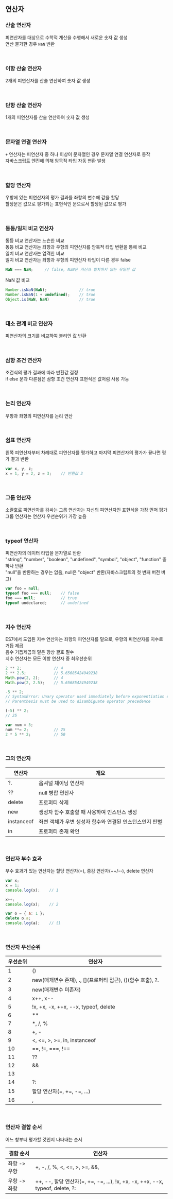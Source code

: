 ## 연산자

### 산술 연산자
피연산자를 대상으로 수학적 계산을 수행해서 새로운 숫자 값 생성  
연산 불가한 경우 `NaN` 반환  

<br>

### 이항 산술 연산자
2개의 피연산자를 산술 연산하여 숫자 값 생성  

<br>

### 단항 산술 연산자
1개의 피연산자를 산술 연산하여 숫자 값 생성  

<br>

### 문자열 연결 연산자
`+` 연산자는 피연산자 중 하나 이상이 문자열인 경우 문자열 연결 연산자로 동작  
자바스크립트 엔진에 의해 암묵적 타입 자동 변환 발생  

<br>

### 할당 연산자
우항에 있는 피연산자의 평가 결과를 좌항의 변수에 값을 할당  
할당문은 값으로 평가되는 표현식인 문으로서 할당된 값으로 평가  

<br>

### 동등/일치 비교 연산자
동등 비교 연산자는 느슨한 비교  
동등 비교 연산자는 좌항과 우항의 피연산자를 암묵적 타입 변환을 통해 비교  
일치 비교 연산자는 엄격한 비교  
일치 비교 연산자는 좌항과 우항의 피연산자 타입이 다른 경우 false  

````javascript
NaN === NaN;     // false, NaN은 자신과 일치하지 않는 유일한 값
````

NaN 값 비교
````javascript
Number.isNaN(NaN);              // true
Number.isNaN(1 + undefined);    // true
Object.is(NaN, NaN)             // true
````

<br>

### 대소 관계 비교 연산자
피연산자의 크기를 비교하여 불리언 값 반환  

<br>

### 삼항 조건 연산자
조건식의 평가 결과에 따라 반환값 결정  
if else 문과 다른점은 삼항 조건 연산자 표현식은 값처럼 사용 가능  

<br>

### 논리 연산자
우항과 좌항의 피연산자를 논리 연산  

<br>

### 쉼표 연산자
왼쪽 피연산자부터 차례대로 피연산자를 평가하고 마지막 피연산자의 평가가 끝나면 평가 결과 반환  

````javascript
var x, y, z;
x = 1, y = 2, z = 3;    // 반환값 3
````

<br>

### 그룹 연산자
소괄호로 피연산자를 감싸는 그룹 연산자는 자신의 피연산자인 표현식을 가장 먼저 평가  
그룹 연산자는 연산자 우선순위가 가장 높음  

<br>

### typeof 연산자
피연산자의 데이터 타입을 문자열로 반환  
"string", "number", "boolean", "undefined", "symbol", "object", "function" 중 하나 반환  
"null"을 반환하는 경우는 없음, null은 "object" 반환(자바스크립트의 첫 번째 버전 버그)  

````javascript
var foo = null;
typeof foo === null;    // false
foo === null;           // true
typeof undeclared;      // undefined
````

<br>

### 지수 연산자
ES7에서 도입된 지수 연산자는 좌항의 피연산자를 밑으로, 우항의 피연산자를 지수로 거듭 제곱  
음수 거듭제곱의 밑은 항상 괄호 필수  
지수 연산자는 모든 이항 연산자 중 최우선순위  

````javascript
2 ** 2;              // 4
2 ** 2.5;            // 5.65685424949238
Math.pow(2, 2);      // 4
Math.pow(2, 2.5);    // 5.65685424949238

-5 ** 2;
// SyntaxError: Unary operator used immediately before exponentiation expression.
// Parenthesis must be used to disambiguate operator precedence

(-5) ** 2;
// 25

var num = 5;
num **= 2;           // 25
2 * 5 ** 2;          // 50
````

<br>

### 그외 연산자
| 연산자 | 개요 |
|-|-|
| ?. | 옵셔널 체이닝 연산자 |
| ?? | null 병합 연산자 |
| delete | 프로퍼티 삭제 |
| new | 생성자 함수 호출할 때 사용하여 인스턴스 생성 |
| instanceof | 좌변 객체가 우변 생성자 함수와 연결된 인스턴스인지 판별 |
| in | 프로퍼티 존재 확인 |

<br>

### 연산자 부수 효과
부수 효과가 있는 연산자는 할당 연산자(=), 증감 연산자(++/--), delete 연산자  

````javascript
var x;
x = 1;
console.log(x);    // 1

x++;
console.log(x);    // 2

var o = { a: 1 };
delete o.a;
console.log(a);    // {}
````

<br>

### 연산자 우선순위

| 우선순위 | 연산자 |
|-|-|
| 1 | () |
| 2 | new(매개변수 존재), ., [](프로퍼티 접근), ()(함수 호출), ?. |
| 3 | new(매개변수 미존재) |
| 4 | x++, x-- |
| 5 | !x, +x, -x, ++x, --x, typeof, delete |
| 6 | ** |
| 7 | *, /, % |
| 8 | +, - |
| 9 | <, <=, >, >=, in, instanceof |
| 10 | ==, !=, ===, !== |
| 11 | ?? |
| 12 | && |
| 13 | || |
| 14 | ?: |
| 15 | 할당 연산자(=, +=, -=, ...) |
| 16 | , |

<br>

### 연산자 결합 순서
어느 항부터 평가할 것인지 나타내는 순서

| 결합 순서 | 연산자 |
|-|-|
| 좌항 -> 우항 | +, -, /, %, <, <=, >, >=, &&, ||, ., [], (), ??, ?., in, instanceof |
| 우항 -> 좌항 | ++, --, 할당 연산자(=, +=, -=, ...), !x, +x, -x, ++x, --x, typeof, delete, ?: |

<br>
